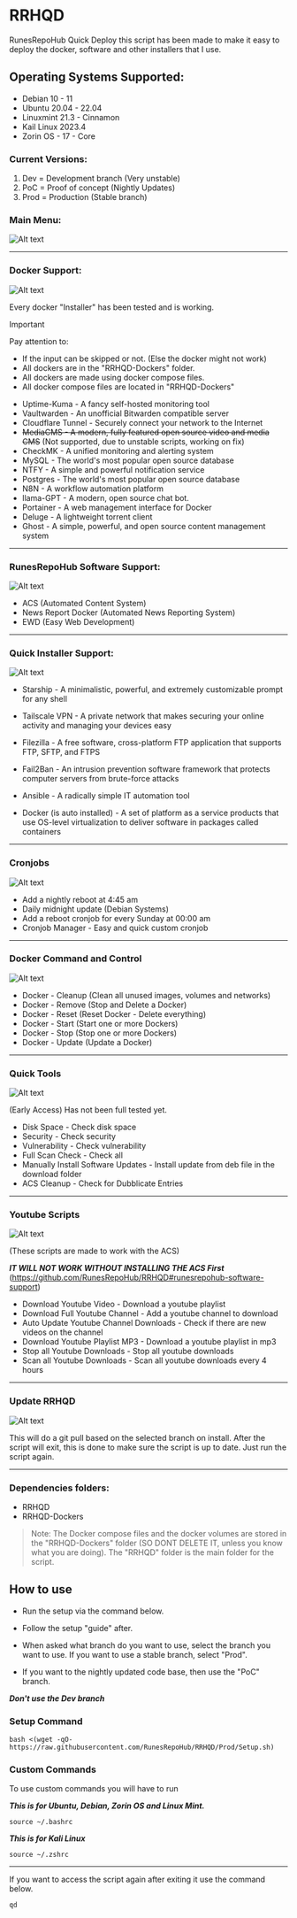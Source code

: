 # RRHQD
RunesRepoHub Quick Deploy this script has been made to make it easy to deploy the docker, software and other installers that I use.

## Operating Systems Supported:

- Debian 10 - 11
- Ubuntu 20.04 - 22.04
- Linuxmint 21.3 - Cinnamon
- Kail Linux 2023.4 
- Zorin OS - 17 - Core

### Current Versions:

1. Dev = Development branch (Very unstable)
2. PoC = Proof of concept (Nightly Updates)
3. Prod = Production (Stable branch)


### Main Menu:

![Alt text](Docs/Main-Menu.png)


---------------------------------------------------------------------------------------------

### Docker Support:

![Alt text](Docs/Docker-Images.png)

Every docker "Installer" has been tested and is working.

> [!IMPORTANT]
> Pay attention to:
>
>- If the input can be skipped or not. (Else the docker might not work)
>- All dockers are in the "RRHQD-Dockers" folder. 
>- All dockers are made using docker compose files.
>- All docker compose files are located in "RRHQD-Dockers"



- Uptime-Kuma - A fancy self-hosted monitoring tool
- Vaultwarden - An unofficial Bitwarden compatible server
- Cloudflare Tunnel - Securely connect your network to the Internet
- ~~MediaCMS - A modern, fully featured open source video and media CMS~~ (Not supported, due to unstable scripts, working on fix)
- CheckMK - A unified monitoring and alerting system
- MySQL - The world's most popular open source database
- NTFY - A simple and powerful notification service
- Postgres - The world's most popular open source database
- N8N - A workflow automation platform
- llama-GPT - A modern, open source chat bot.
- Portainer - A web management interface for Docker
- Deluge - A lightweight torrent client
- Ghost - A simple, powerful, and open source content management system

---------------------------------------------------------------------------------------------

### RunesRepoHub Software Support:

![Alt text](Docs/RRH.png)

* ACS (Automated Content System)
* News Report Docker (Automated News Reporting System)
* EWD (Easy Web Development)

---------------------------------------------------------------------------------------------

### Quick Installer Support:

![Alt text](Docs/Quick-Installers.png)

* Starship - A minimalistic, powerful, and extremely customizable prompt for any shell
* Tailscale VPN - A private network that makes securing your online activity and managing your devices easy
* Filezilla - A free software, cross-platform FTP application that supports FTP, SFTP, and FTPS
* Fail2Ban - An intrusion prevention software framework that protects computer servers from brute-force attacks
* Ansible - A radically simple IT automation tool

* Docker (is auto installed) - A set of platform as a service products that use OS-level virtualization to deliver software in packages called containers

---------------------------------------------------------------------------------------------

### Cronjobs

![Alt text](Docs/Cronjobs.png)

- Add a nightly reboot at 4:45 am
- Daily midnight update (Debian Systems)
- Add a reboot cronjob for every Sunday at 00:00 am
- Cronjob Manager - Easy and quick custom cronjob

---------------------------------------------------------------------------------------------

### Docker Command and Control

![Alt text](Docs/Docker-CnC.png)

- Docker - Cleanup (Clean all unused images, volumes and networks)
- Docker - Remove (Stop and Delete a Docker)
- Docker - Reset (Reset Docker - Delete everything)
- Docker - Start (Start one or more Dockers)
- Docker - Stop (Stop one or more Dockers)
- Docker - Update (Update a Docker)

---------------------------------------------------------------------------------------------

### Quick Tools

![Alt text](Docs/Quick-Tools.png)

(Early Access) Has not been full tested yet.

- Disk Space - Check disk space
- Security - Check security
- Vulnerability - Check vulnerability
- Full Scan Check - Check all 
- Manually Install Software Updates - Install update from deb file in the download folder
- ACS Cleanup - Check for Dubblicate Entries

---------------------------------------------------------------------------------------------

### Youtube Scripts

![Alt text](Docs/Youtube-Scripts.png)

(These scripts are made to work with the ACS)

***IT WILL NOT WORK WITHOUT INSTALLING THE ACS First*** (https://github.com/RunesRepoHub/RRHQD#runesrepohub-software-support)

- Download Youtube Video - Download a youtube playlist
- Download Full Youtube Channel - Add a youtube channel to download
- Auto Update Youtube Channel Downloads - Check if there are new videos on the channel
- Download Youtube Playlist MP3 - Download a youtube playlist in mp3
- Stop all Youtube Downloads - Stop all youtube downloads
- Scan all Youtube Downloads - Scan all youtube downloads every 4 hours 

---------------------------------------------------------------------------------------------

### Update RRHQD

![Alt text](Docs/Update-RRHQD.png)

This will do a git pull based on the selected branch on install. After the script will exit, this is done to make sure the script is up to date. Just run the script again.  

---------------------------------------------------------------------------------------------

### Dependencies folders:

* RRHQD
* RRHQD-Dockers

> Note: The Docker compose files and the docker volumes are stored in the "RRHQD-Dockers" folder (SO DONT DELETE IT, unless you know what you are doing). The "RRHQD" folder is the main folder for the script.

## How to use

- Run the setup via the command below.

- Follow the setup "guide" after.

- When asked what branch do you want to use, select the branch you want to use. If you want to use a stable branch, select "Prod".

- If you want to the nightly updated code base, then use the "PoC" branch.

***Don't use the Dev branch***

### Setup Command

```
bash <(wget -qO- https://raw.githubusercontent.com/RunesRepoHub/RRHQD/Prod/Setup.sh)
```

### Custom Commands 

To use custom commands you will have to run 


***This is for Ubuntu, Debian, Zorin OS and Linux Mint.***

```
source ~/.bashrc
```

***This is for Kali Linux***

```
source ~/.zshrc
```

--------------------------------------------------------------------

If you want to access the script again after exiting it use the command below.

```
qd
```
